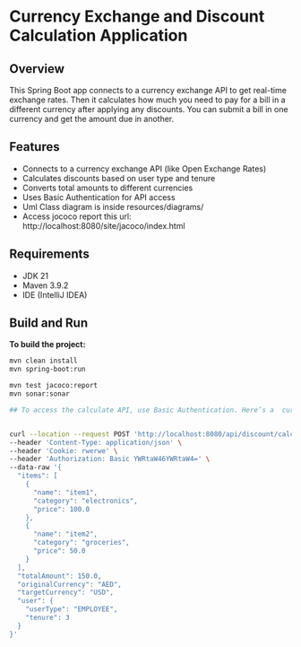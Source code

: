 # Currency Exchange and Discount Calculation Application

## Overview
This Spring Boot app connects to a currency exchange API to get real-time exchange rates. Then it calculates how much you need to pay for a bill in a different currency after applying any discounts. You can submit a bill in one currency and get the amount due in another.

## Features
- Connects to a currency exchange API (like Open Exchange Rates)
- Calculates discounts based on user type and tenure
- Converts total amounts to different currencies
- Uses Basic Authentication for API access
- Uml Class diagram is inside resources/diagrams/
- Access jococo report this url: http://localhost:8080/site/jacoco/index.html

## Requirements
- JDK 21 
- Maven 3.9.2
- IDE (IntelliJ IDEA)


## Build and Run
**To build the project:**

```bash
mvn clean install
mvn spring-boot:run

mvn test jacoco:report
mvn sonar:sonar

## To access the calculate API, use Basic Authentication. Here’s a  curl command to authenticate and request the /api/discount/calculate endpoint:


curl --location --request POST 'http://localhost:8080/api/discount/calculate' \
--header 'Content-Type: application/json' \
--header 'Cookie: rwerwe' \
--header 'Authorization: Basic YWRtaW46YWRtaW4=' \
--data-raw '{
  "items": [
    {
      "name": "item1",
      "category": "electronics",
      "price": 100.0
    },
    {
      "name": "item2",
      "category": "groceries",
      "price": 50.0
    }
  ],
  "totalAmount": 150.0,
  "originalCurrency": "AED",
  "targetCurrency": "USD",
  "user": {
    "userType": "EMPLOYEE",
    "tenure": 3
  }
}'
